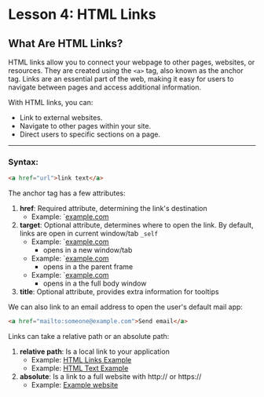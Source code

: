 # Lesson 4: HTML Links

## What Are HTML Links?

HTML links allow you to connect your webpage to other pages, websites, or resources. They are created using the `<a>` tag, also known as the anchor tag. Links are an essential part of the web, making it easy for users to navigate between pages and access additional information.

With HTML links, you can:
- Link to external websites.
- Navigate to other pages within your site.
- Direct users to specific sections on a page.

---

### Syntax:

```html
<a href="url">link text</a>
```

The anchor tag has a few attributes:

1. **href**: Required attribute, determining the link's destination
   - Example: `<a href="http://example.com">example.com</a>
2. **target**: Optional attribute, determines where to open the link. By default, links are open in current window/tab `_self`
   - Example: `<a href="http://example.com" target="_blank">example.com</a>
      - opens in a new window/tab
   - Example: `<a href="http://example.com" target="_parent">example.com</a>
      - opens in a the parent frame
   - Example: `<a href="http://example.com" target="_top">example.com</a>
      - opens in a the full body window
3. **title**: Optional attribute, provides extra information for tooltips

We can also link to an email address to open the user's default mail app:
```html
<a href="mailto:someone@example.com">Send email</a>
```

Links can take a relative path or an absolute path:
1. **relative path**: Is a local link to your application
   - Example: <a href="/04-html-links/example.html">HTML Links Example</a> <!-- / is the root of your application -->
   - Example: <a href="../03-html-text/example.html">HTML Text Example</a> <!-- ../ goes back a directory to reach a level up from where this tag is declared -->
2. **absolute**: Is a link to a full website with http:// or https://
   - Example: <a href="https://www.example.com/">Example website</a>

<!-- [Next Lesson: HTML ](../05-html-/README.md) -->